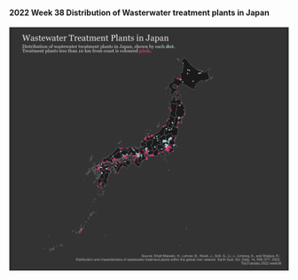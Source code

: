 #### 2022 Week 38 Distribution of Wasterwater treatment plants in Japan
![Distribution of Wasterwater treatment plants in Japan](2022week38_JP_wastewater_distr.png)
